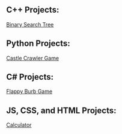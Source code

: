<meta http-equiv='cache-control' content='no-cache'> 
<meta http-equiv='expires' content='0'> 
<meta http-equiv='pragma' content='no-cache'>



<h2>C++ Projects:</h2>
<a href="https://github.com/JacobH123/Binary-Tree"> Binary Search Tree </a>


<h2>Python Projects:</h2>
   

<a href="https://github.com/JacobH123/Castle-Crawler-text-based-game"> Castle Crawler Game </a>

<h2>C# Projects:</h2>

<a href="https://github.com/JacobH123/Flappy-Burb"> Flappy Burb Game </a>

<h2>JS, CSS, and HTML Projects:</h2>

<a href="https://github.com/JacobH123/KeyLocker-Web"> Calculator </a>


